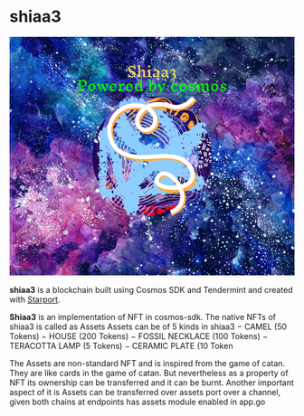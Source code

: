 # shiaa3

![Screenshot](shiaalogo2.jpeg)

**shiaa3** is a blockchain built using Cosmos SDK and Tendermint and created with [Starport](https://github.com/tendermint/starport).

**Shiaa3** is an implementation of NFT in cosmos-sdk. The native NFTs of shiaa3 is called as 
Assets
Assets can be of 5 kinds in shiaa3
− CAMEL (50 Tokens)
− HOUSE (200 Tokens)
− FOSSIL NECKLACE (100 Tokens)
− TERACOTTA LAMP (5 Tokens)
− CERAMIC PLATE (10 Token

The Assets are non-standard NFT and is inspired from the game of catan. They are like 
cards in the game of catan. But nevertheless as a property of NFT its ownership can be 
transferred and it can be burnt.
Another important aspect of it is Assets can be transferred over assets port over a 
channel, given both chains at endpoints has assets module enabled in app.go
